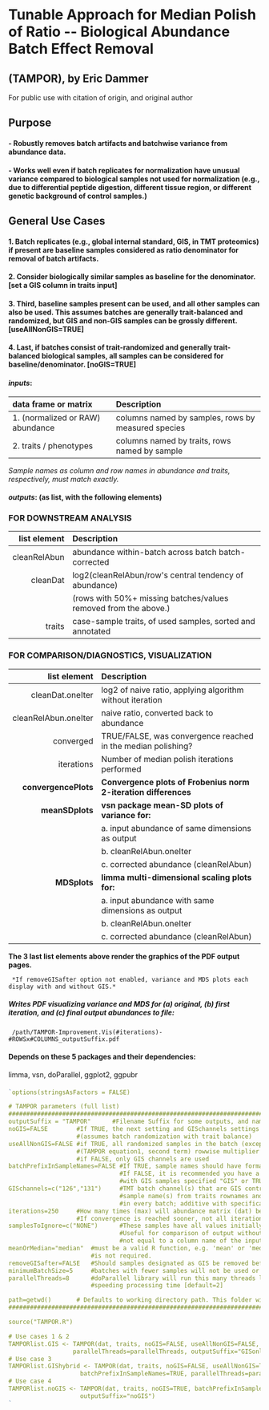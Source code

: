 # Tunable Approach for Median Polish of Ratio -- Biological Abundance Batch Effect Removal
## (TAMPOR), by Eric Dammer
For public use with citation of origin, and original author
####
## Purpose
####
#### - Robustly removes batch artifacts and batchwise variance from abundance data.
#### - Works well even if batch replicates for normalization have unusual variance compared to biological samples not used for normalization (e.g., due to differential peptide digestion, different tissue region, or different genetic background of control samples.)
####
## General Use Cases
####
#### 1. Batch replicates (e.g., global internal standard, GIS, in TMT proteomics) if present are baseline samples considered as ratio denominator for removal of batch artifacts.
#### 2. Consider biologically similar samples as baseline for the denominator.    [set a GIS column in traits input]
#### 3. Third, baseline samples present can be used, and all other samples can also be used. This assumes batches are generally trait-balanced and randomized, but GIS and non-GIS samples can be grossly different.    [useAllNonGIS=TRUE]
#### 4. Last, if batches consist of trait-randomized and generally trait-balanced biological samples, all samples can be considered for baseline/denominator.    [noGIS=TRUE]
####
####
####  **_inputs_**: 
| data frame or matrix              | Description                                       |
|:----------------------------------|:--------------------------------------------------|
| 1. (normalized or RAW) abundance  | columns named by samples, rows by measured species|
| 2. traits / phenotypes            | columns named by traits, rows named by sample     |

 *Sample names as column and row names in abundance and traits, respectively, must match exactly.*
####
####  **_outputs_**:  (as list, with the following elements)
####
### FOR DOWNSTREAM ANALYSIS
| list element | Description|
| ------------:|:-----------|
| cleanRelAbun | abundance within-batch across batch batch-corrected|
|     cleanDat | log2(cleanRelAbun/row's central tendency of abundance) |
|              | (rows with 50%+ missing batches/values removed from the above.)|
|       traits | case-sample traits, of used samples, sorted and annotated |
####
### FOR COMPARISON/DIAGNOSTICS, VISUALIZATION
|        list element      | Description|
|     --------------------:|:-----------|
|     cleanDat.oneIter     | log2 of naive ratio, applying algorithm without iteration      |
|     cleanRelAbun.oneIter | naive ratio, converted back to abundance                       |
|     converged            | TRUE/FALSE, was convergence reached in the median polishing?   |
|     iterations           | Number of median polish iterations performed                   |
|     **convergencePlots** | **Convergence plots of Frobenius norm 2-iteration differences**|
|     **meanSDplots**      | **vsn package mean-SD plots of variance for:**                 |
|                          |   a. input abundance of same dimensions as output              |
|                          |   b. cleanRelAbun.oneIter                                      |
|                          |   c. corrected abundance (cleanRelAbun)                        |
|     **MDSplots**         | **limma multi-dimensional scaling plots for:**                 |
|                          |   a. input abundance with same dimensions as output            |
|                          |   b. cleanRelAbun.oneIter                                      |
|                          |   c. corrected abundance (cleanRelAbun)                        |

**The 3 last list elements above render the graphics of the PDF output pages.**

     *If removeGISafter option not enabled, variance and MDS plots each display with and without GIS.*

##### Writes PDF visualizing variance and MDS for (a) original, (b) first iteration, and (c) final output abundances to file:
     /path/TAMPOR-Improvement.Vis(#iterations)-#ROWSx#COLUMNS_outputSuffix.pdf
     
####
#### Depends on these 5 packages and their dependencies:
 limma, vsn, doParallel, ggplot2, ggpubr
####
```R
`options(stringsAsFactors = FALSE)

# TAMPOR parameters (full list)
#####################################################################################
outputSuffix = "TAMPOR"      #Filename Suffix for some outputs, and name of automatically created subfolder for output
noGIS=FALSE        #If TRUE, the next setting and GISchannels settings are ignored, and all samples in each batch are taken as GIS
                   #(assumes batch randomization with trait balance)
useAllNonGIS=FALSE #if TRUE, all randomized samples in the batch (except any that are GIS) are used for step 1b
                   #(TAMPOR equation1, second term) rowwise multiplier calculation
                   #if FALSE, only GIS channels are used
batchPrefixInSampleNames=FALSE #If TRUE, sample names should have format "batch.channel.(...)"
                               #If FALSE, it is recommended you have a GIS column in traits provided,
                               #with GIS samples specified "GIS" or TRUE and other samples NA
GISchannels=c("126","131")     #TMT batch channel(s) that are GIS controls in every batch where they appear, or full unique
                               #sample name(s) from traits rownames and abundance column names. At least one should be present
                               #in every batch; additive with specification of GIS samples in provided traits GIS column.
iterations=250     #How many times (max) will abundance matrix (dat) be subjected to 2-way table median polish?
                   #If convergence is reached sooner, not all iterations will be run.
samplesToIgnore=c("NONE")      #These samples have all values initially set to NA, & are removed from matrices used for visualization.
                               #Useful for comparison of output without known outliers to prior output. If none, specify any string
                               #not equal to a column name of the inputAbundanceCSV; E.g. "NONE"
meanOrMedian="median"  #must be a valid R function, e.g. 'mean' or 'median'; median is recommended unless robustness to outliers
                       #is not required.
removeGISafter=FALSE   #Should samples designated as GIS be removed before visualization of variance and MDS?
minimumBatchSize=5     #batches with fewer samples will not be used or kept in data for batch variance removal [default=5]
parallelThreads=8      #doParallel library will run this many threads locally to split steps 1a and 1b batchwise calculations,
                       #speeding processing time [default=2]

path=getwd()       # Defaults to working directory path. This folder will contain output PDF of visualizations.
#####################################################################################

source("TAMPOR.R")

# Use cases 1 & 2
TAMPORlist.GIS <- TAMPOR(dat, traits, noGIS=FALSE, useAllNonGIS=FALSE, GISchannels=c("126","131"),
                  parallelThreads=parallelThreads, outputSuffix="GISonly")
# Use case 3
TAMPORlist.GIShybrid <- TAMPOR(dat, traits, noGIS=FALSE, useAllNonGIS=TRUE,GISchannels=c("126","131"),
                    batchPrefixInSampleNames=TRUE, parallelThreads=parallelThreads, outputSuffix="GIShybrid")
# Use case 4
TAMPORlist.noGIS <- TAMPOR(dat, traits, noGIS=TRUE, batchPrefixInSampleNames=TRUE, parallelThreads=parallelThreads,
                    outputSuffix="noGIS")
`

